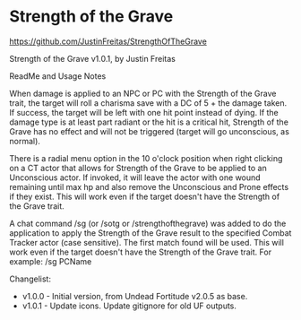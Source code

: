 # Strength of the Grave

https://github.com/JustinFreitas/StrengthOfTheGrave

Strength of the Grave v1.0.1, by Justin Freitas

ReadMe and Usage Notes

When damage is applied to an NPC or PC with the Strength of the Grave trait, the target will roll a charisma save with a DC of 5 + the damage taken.  If success, the target will be left with one hit point instead of dying.  If the damage type is at least part radiant or the hit is a critical hit, Strength of the Grave has no effect and will not be triggered (target will go unconscious, as normal).

There is a radial menu option in the 10 o'clock position when right clicking on a CT actor that allows for Strength of the Grave to be applied to an Unconscious actor.  If invoked, it will leave the actor with one wound remaining until max hp and also remove the Unconscious and Prone effects if they exist.  This will work even if the target doesn't have the Strength of the Grave trait.

A chat command /sg (or /sotg or /strengthofthegrave) was added to do the application to apply the Strength of the Grave result to the specified Combat Tracker actor (case sensitive).  The first match found will be used.  This will work even if the target doesn't have the Strength of the Grave trait.  For example: /sg PCName

Changelist:
- v1.0.0 - Initial version, from Undead Fortitude v2.0.5 as base.
- v1.0.1 - Update icons.  Update gitignore for old UF outputs.
